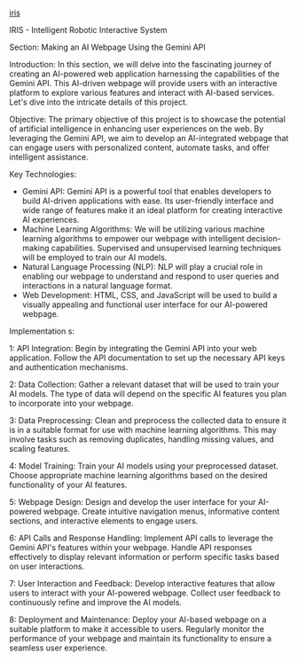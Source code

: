 [iris](https://iris-m3ph.onrender.com/)

IRIS - Intelligent Robotic Interactive System

 Section: Making an AI Webpage Using the Gemini API 

 Introduction: 
In this section, we will delve into the fascinating journey of creating an AI-powered web application harnessing the capabilities of the Gemini API. This AI-driven webpage will provide users with an interactive platform to explore various features and interact with AI-based services. Let's dive into the intricate details of this project.

 Objective: 
The primary objective of this project is to showcase the potential of artificial intelligence in enhancing user experiences on the web. By leveraging the Gemini API, we aim to develop an AI-integrated webpage that can engage users with personalized content, automate tasks, and offer intelligent assistance.

 Key Technologies: 
- Gemini API: Gemini API is a powerful tool that enables developers to build AI-driven applications with ease. Its user-friendly interface and wide range of features make it an ideal platform for creating interactive AI experiences.
- Machine Learning Algorithms: We will be utilizing various machine learning algorithms to empower our webpage with intelligent decision-making capabilities. Supervised and unsupervised learning techniques will be employed to train our AI models.
- Natural Language Processing (NLP): NLP will play a crucial role in enabling our webpage to understand and respond to user queries and interactions in a natural language format.
- Web Development: HTML, CSS, and JavaScript will be used to build a visually appealing and functional user interface for our AI-powered webpage.

 Implementation  s: 

   1: API Integration: 
Begin by integrating the Gemini API into your web application. Follow the API documentation to set up the necessary API keys and authentication mechanisms.

   2: Data Collection: 
Gather a relevant dataset that will be used to train your AI models. The type of data will depend on the specific AI features you plan to incorporate into your webpage.

   3: Data Preprocessing: 
Clean and preprocess the collected data to ensure it is in a suitable format for use with machine learning algorithms. This may involve tasks such as removing duplicates, handling missing values, and scaling features.

   4: Model Training: 
Train your AI models using your preprocessed dataset. Choose appropriate machine learning algorithms based on the desired functionality of your AI features.

   5: Webpage Design: 
Design and develop the user interface for your AI-powered webpage. Create intuitive navigation menus, informative content sections, and interactive elements to engage users.

   6: API Calls and Response Handling: 
Implement API calls to leverage the Gemini API's features within your webpage. Handle API responses effectively to display relevant information or perform specific tasks based on user interactions.

   7: User Interaction and Feedback: 
Develop interactive features that allow users to interact with your AI-powered webpage. Collect user feedback to continuously refine and improve the AI models.

   8: Deployment and Maintenance: 
Deploy your AI-based webpage on a suitable platform to make it accessible to users. Regularly monitor the performance of your webpage and maintain its functionality to ensure a seamless user experience.


